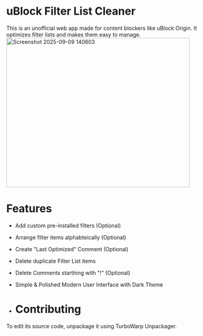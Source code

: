 # uBlock Filter List Cleaner #
This is an unofficial web app made for content blockers like uBlock Origin. It optimizes filter lists and makes them easy to manage.
<img width="482" height="392" alt="Screenshot 2025-09-09 140603" src="https://github.com/user-attachments/assets/1aa07e20-0d85-4492-8335-12d2d468fe87" />

# Features #
- Add custom pre-installed filters (Optional)
- Arrange filter items alphabteically (Optional)
- Create "Last Optimized" Comment (Optional)
- Delete duplicate Filter List items
- Delete Comments starthing with "!" (Optional)
- Simple & Polished Modern User Interface with Dark Theme

- # Contributing #
To edit its source code, unpackage it using TurboWarp Unpackager.
